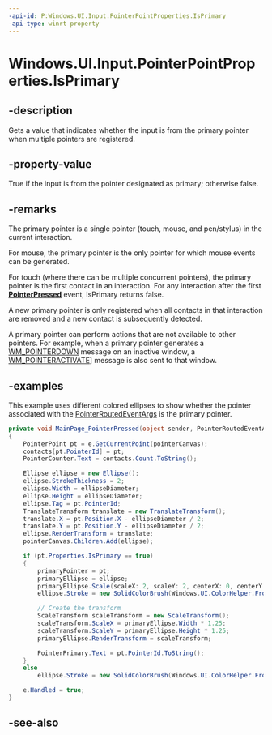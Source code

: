 ```yaml
---
-api-id: P:Windows.UI.Input.PointerPointProperties.IsPrimary
-api-type: winrt property
---
```


<!-- Property syntax
public bool IsPrimary { get; }
-->

# Windows.UI.Input.PointerPointProperties.IsPrimary

## -description
Gets a value that indicates whether the input is from the primary pointer when multiple pointers are registered.

## -property-value
True if the input is from the pointer designated as primary; otherwise false.

## -remarks
The primary pointer is a single pointer (touch, mouse, and pen/stylus) in the current interaction.

For mouse, the primary pointer is the only pointer for which mouse events can be generated.

For touch (where there can be multiple concurrent pointers), the primary pointer is the first contact in an interaction. For any interaction after the first **[PointerPressed](..\windows.ui.xaml\uielement_pointerpressed.md)** event, IsPrimary returns false.

A new primary pointer is only registered when all contacts in that interaction are removed and a new contact is subsequently detected.

A primary pointer can perform actions that are not available to other pointers. For example, when a primary pointer generates a [WM_POINTERDOWN](https://msdn.microsoft.com/library/windows/desktop/hh454923(v=vs.85).aspx) message on an inactive window, a [WM_POINTERACTIVATE](https://msdn.microsoft.com/library/windows/desktop/hh454921.aspx)] message is also sent to that window.

## -examples
This example uses different colored ellipses to show whether the pointer associated with the [PointerRoutedEventArgs](https://docs.microsoft.com/uwp/api/windows.ui.xaml.input.pointerroutedeventargs) is the primary pointer.

```csharp
private void MainPage_PointerPressed(object sender, PointerRoutedEventArgs e)
{
    PointerPoint pt = e.GetCurrentPoint(pointerCanvas);
    contacts[pt.PointerId] = pt;
    PointerCounter.Text = contacts.Count.ToString();

    Ellipse ellipse = new Ellipse();
    ellipse.StrokeThickness = 2;
    ellipse.Width = ellipseDiameter;
    ellipse.Height = ellipseDiameter;
    ellipse.Tag = pt.PointerId;
    TranslateTransform translate = new TranslateTransform();
    translate.X = pt.Position.X - ellipseDiameter / 2;
    translate.Y = pt.Position.Y - ellipseDiameter / 2;
    ellipse.RenderTransform = translate;
    pointerCanvas.Children.Add(ellipse);

    if (pt.Properties.IsPrimary == true)
    {
        primaryPointer = pt;
        primaryEllipse = ellipse;
        primaryEllipse.Scale(scaleX: 2, scaleY: 2, centerX: 0, centerY: 0).Start();
        ellipse.Stroke = new SolidColorBrush(Windows.UI.ColorHelper.FromArgb(255, 255, 0, 0));

        // Create the transform
        ScaleTransform scaleTransform = new ScaleTransform();
        scaleTransform.ScaleX = primaryEllipse.Width * 1.25;
        scaleTransform.ScaleY = primaryEllipse.Height * 1.25;
        primaryEllipse.RenderTransform = scaleTransform;

        PointerPrimary.Text = pt.PointerId.ToString();
    }
    else
        ellipse.Stroke = new SolidColorBrush(Windows.UI.ColorHelper.FromArgb(255, 0, 0, 255));

    e.Handled = true;
}
```

## -see-also

